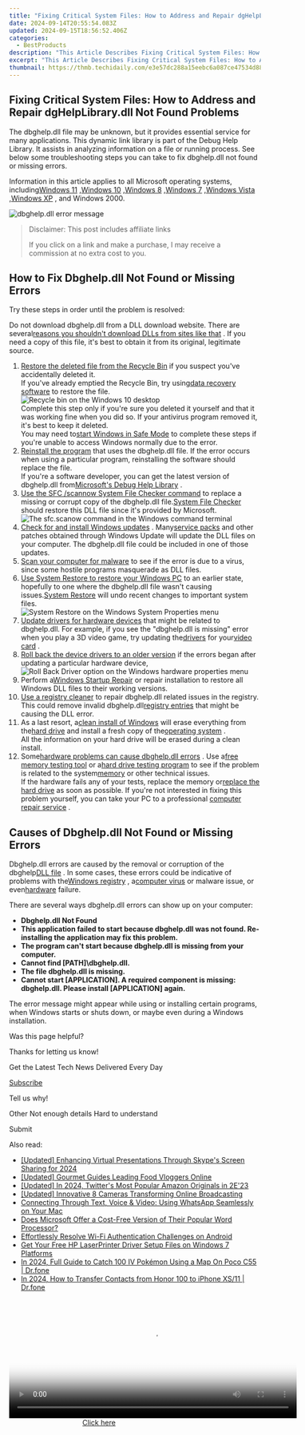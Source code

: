 ```yaml
---
title: "Fixing Critical System Files: How to Address and Repair dgHelpLibrary.dll Not Found Problems"
date: 2024-09-14T20:55:54.083Z
updated: 2024-09-15T18:56:52.406Z
categories:
  - BestProducts
description: "This Article Describes Fixing Critical System Files: How to Address and Repair dgHelpLibrary.dll Not Found Problems"
excerpt: "This Article Describes Fixing Critical System Files: How to Address and Repair dgHelpLibrary.dll Not Found Problems"
thumbnail: https://thmb.techidaily.com/e3e57dc288a15eebc6a087ce47534d889b154128f1cec9b763b947b83648c7c9.jpg
---
```


## Fixing Critical System Files: How to Address and Repair dgHelpLibrary.dll Not Found Problems
 The dbghelp.dll file may be unknown, but it provides essential service for many applications. This dynamic link library is part of the Debug Help Library. It assists in analyzing information on a file or running process. See below some troubleshooting steps you can take to fix dbghelp.dll not found or missing errors.  

 Information in this article applies to all Microsoft operating systems, including[Windows 11](https://www.lifewire.com/windows-11-5188930) ,[Windows 10](https://www.lifewire.com/windows-10-2626217) ,[Windows 8](https://www.lifewire.com/windows-8-2626235) ,[Windows 7](https://www.lifewire.com/windows-7-2626265) ,[Windows Vista](https://www.lifewire.com/windows-vista-2626311) ,[Windows XP](https://www.lifewire.com/windows-xp-2626354) , and Windows 2000.

![dbghelp.dll error message](https://www.lifewire.com/thmb/xD5efn3aBPN21F_C6r83_-sykAM=/1500x0/filters:no_upscale():max_bytes(150000):strip_icc():format(webp)/dbghelp-dll-error-message-ccbb173fe87b4823a9cea26c0e996684.png)

>  Disclaimer: This post includes affiliate links
>
>  If you click on a link and make a purchase, I may receive a commission at no extra cost to you.
>

## How to Fix Dbghelp.dll Not Found or Missing Errors

 Try these steps in order until the problem is resolved:

 Do not download dbghelp.dll from a DLL download website. There are several[reasons you shouldn't download DLLs from sites like that](https://www.lifewire.com/important-reasons-not-to-download-dll-files-2624455) . If you need a copy of this file, it's best to obtain it from its original, legitimate source.

1. [Restore the deleted file from the Recycle Bin](https://www.lifewire.com/how-to-restore-deleted-files-from-the-recycle-bin-2624515) if you suspect you've accidentally deleted it.  
 If you've already emptied the Recycle Bin, try using[data recovery software](https://www.lifewire.com/free-data-recovery-software-tools-2622893) to restore the file.  
![Recycle bin on the Windows 10 desktop](https://www.lifewire.com/thmb/yBxQPWRmY21EcADvN-fhyIUh9AE=/1500x0/filters:no_upscale():max_bytes(150000):strip_icc():format(webp)/001_how-to-fix-dbghelp-dll-not-found-or-missing-errors-2623296-6d95d9a873f245729280b49cf1051cef.jpg)  
 Complete this step only if you're sure you deleted it yourself and that it was working fine when you did so. If your antivirus program removed it, it's best to keep it deleted.  
 You may need to[start Windows in Safe Mode](https://www.lifewire.com/how-do-i-start-windows-in-safe-mode-2624480) to complete these steps if you're unable to access Windows normally due to the error.
2. [Reinstall the program](https://www.lifewire.com/what-is-the-proper-way-to-reinstall-a-software-program-2624478) that uses the dbghelp.dll file. If the error occurs when using a particular program, reinstalling the software should replace the file.  
 If you're a software developer, you can get the latest version of dbghelp.dll from[Microsoft's Debug Help Library](https://docs.microsoft.com/en-us/windows/win32/debug/debug-help-library) .
3. [Use the SFC /scannow System File Checker command](https://www.lifewire.com/how-to-use-sfc-scannow-to-repair-windows-system-files-2626161) to replace a missing or corrupt copy of the dbghelp.dll file.[System File Checker](https://www.lifewire.com/sfc-command-system-file-checker-2626020) should restore this DLL file since it's provided by Microsoft.  
![The sfc.scanow command in the Windows command terminal](https://www.lifewire.com/thmb/r9WhO64BfeLByJeLKjlbNr4GvYM=/1500x0/filters:no_upscale():max_bytes(150000):strip_icc():format(webp)/003_how-to-fix-dbghelp-dll-not-found-or-missing-errors-2623296-ab46cf88cf0b4143bd40e064b057ceab.jpg)
4. [Check for and install Windows updates](https://www.lifewire.com/how-to-check-for-install-windows-updates-2624596) . Many[service packs](https://www.lifewire.com/what-is-a-service-pack-2626010) and other patches obtained through Windows Update will update the DLL files on your computer. The dbghelp.dll file could be included in one of those updates.
5. [Scan your computer for malware](https://www.lifewire.com/properly-scan-your-computer-for-viruses-and-other-malware-2624526) to see if the error is due to a virus, since some hostile programs masquerade as DLL files.
6. [Use System Restore to restore your Windows PC](https://www.lifewire.com/how-to-use-system-restore-in-windows-2626131) to an earlier state, hopefully to one where the dbghelp.dll file wasn't causing issues.[System Restore](https://www.lifewire.com/what-is-system-restore-2626022) will undo recent changes to important system files.  
![System Restore on the Windows System Properties menu](https://www.lifewire.com/thmb/TEQQ8TGlPe9ASuLYcsBt3Gw_QQY=/1500x0/filters:no_upscale():max_bytes(150000):strip_icc():format(webp)/006_how-to-fix-dbghelp-dll-not-found-or-missing-errors-2623296-6f459328bcd1469fa7373eeed97f5e14.jpg)
7. [Update drivers for hardware devices](https://www.lifewire.com/how-to-update-drivers-in-windows-2619214) that might be related to dbghelp.dll. For example, if you see the "dbghelp.dll is missing" error when you play a 3D video game, try updating the[drivers](https://www.lifewire.com/what-is-a-device-driver-2625796) for your[video card](https://www.lifewire.com/what-is-a-video-card-2618161) .
8. [Roll back the device drivers to an older version](https://www.lifewire.com/how-to-roll-back-a-driver-in-windows-2619217) if the errors began after updating a particular hardware device,  
![Roll Back Driver option on the Windows hardware properties menu](https://www.lifewire.com/thmb/SY7qhpTg5UY1gI9EtpTnFDu9-zw=/1500x0/filters:no_upscale():max_bytes(150000):strip_icc():format(webp)/008_how-to-fix-dbghelp-dll-not-found-or-missing-errors-2623296-f0e6b77b334947d5871159663950236c.jpg)
9. Perform a[Windows Startup Repair](https://www.lifewire.com/how-do-i-automatically-repair-windows-problems-2624907) or repair installation to restore all Windows DLL files to their working versions.
10. [Use a registry cleaner](https://www.lifewire.com/free-registry-cleaners-2626176) to repair dbghelp.dll related issues in the registry. This could remove invalid dbghelp.dll[registry entries](https://www.lifewire.com/what-is-a-registry-key-2625999) that might be causing the DLL error.
11. As a last resort, a[clean install of Windows](https://www.lifewire.com/how-to-clean-install-windows-2624904) will erase everything from the[hard drive](https://www.lifewire.com/what-is-a-hard-disk-drive-2618152) and install a fresh copy of the[operating system](https://www.lifewire.com/operating-systems-2625912) .  
 All the information on your hard drive will be erased during a clean install.
12. Some[hardware problems can cause dbghelp.dll errors](https://www.lifewire.com/fix-a-dll-issue-caused-by-a-hardware-problem-2624493) . Use a[free memory testing tool](https://www.lifewire.com/free-memory-test-programs-2626178) or a[hard drive testing program](https://www.lifewire.com/free-hard-drive-testing-programs-2626183) to see if the problem is related to the system[memory](https://www.lifewire.com/what-is-random-access-memory-ram-2618159) or other technical issues.  
 If the hardware fails any of your tests, replace the memory or[replace the hard drive](https://www.lifewire.com/how-to-replace-a-hard-drive-2626200) as soon as possible. If you're not interested in fixing this problem yourself, you can take your PC to a professional [computer repair service](https://www.lifewire.com/how-do-i-get-my-computer-fixed-2625167) .

## Causes of Dbghelp.dll Not Found or Missing Errors

 Dbghelp.dll errors are caused by the removal or corruption of the dbghelp[DLL file](https://www.lifewire.com/what-is-a-dll-file-2625852) . In some cases, these errors could be indicative of problems with the[Windows registry](https://www.lifewire.com/windows-registry-2625992) , a[computer virus](https://www.lifewire.com/what-is-a-computer-virus-4799053) or malware issue, or even[hardware](https://www.lifewire.com/computer-hardware-2625895) failure.

 There are several ways dbghelp.dll errors can show up on your computer:

* **Dbghelp.dll Not Found**
* **This application failed to start because dbghelp.dll was not found. Re-installing the application may fix this problem.**
* **The program can't start because dbghelp.dll is missing from your computer.**
* **Cannot find \[PATH\]\\dbghelp.dll.**
* **The file dbghelp.dll is missing.**
* **Cannot start \[APPLICATION\]. A required component is missing: dbghelp.dll. Please install \[APPLICATION\] again.**

 The error message might appear while using or installing certain programs, when Windows starts or shuts down, or maybe even during a Windows installation.

Was this page helpful?

Thanks for letting us know!

 Get the Latest Tech News Delivered Every Day

[Subscribe](https://www.lifewire.com/#)

Tell us why!

 Other  Not enough details  Hard to understand

 Submit

<ins class="adsbygoogle"
     style="display:block"
     data-ad-format="autorelaxed"
     data-ad-client="ca-pub-7571918770474297"
     data-ad-slot="1223367746"></ins>

<ins class="adsbygoogle"
     style="display:block"
     data-ad-client="ca-pub-7571918770474297"
     data-ad-slot="8358498916"
     data-ad-format="auto"
     data-full-width-responsive="true"></ins>

<span class="atpl-alsoreadstyle">Also read:</span>
<div><ul>
<li><a href="https://video-screen-grab.techidaily.com/updated-enhancing-virtual-presentations-through-skypes-screen-sharing-for-2024/"><u>[Updated] Enhancing Virtual Presentations Through Skype's Screen Sharing for 2024</u></a></li>
<li><a href="https://facebook-record-videos.techidaily.com/updated-gourmet-guides-leading-food-vloggers-online/"><u>[Updated] Gourmet Guides Leading Food Vloggers Online</u></a></li>
<li><a href="https://twitter-clips.techidaily.com/updated-in-2024-twitters-most-popular-amazon-originals-in-2e23/"><u>[Updated] In 2024, Twitter's Most Popular Amazon Originals in 2E'23</u></a></li>
<li><a href="https://some-techniques.techidaily.com/updated-innovative-8-cameras-transforming-online-broadcasting/"><u>[Updated] Innovative 8 Cameras Transforming Online Broadcasting</u></a></li>
<li><a href="https://tech-recovery.techidaily.com/connecting-through-text-voice-and-video-using-whatsapp-seamlessly-on-your-mac/"><u>Connecting Through Text, Voice & Video: Using WhatsApp Seamlessly on Your Mac</u></a></li>
<li><a href="https://tech-recovery.techidaily.com/does-microsoft-offer-a-cost-free-version-of-their-popular-word-processor/"><u>Does Microsoft Offer a Cost-Free Version of Their Popular Word Processor?</u></a></li>
<li><a href="https://tech-recovery.techidaily.com/effortlessly-resolve-wi-fi-authentication-challenges-on-android/"><u>Effortlessly Resolve Wi-Fi Authentication Challenges on Android</u></a></li>
<li><a href="https://win-dash.techidaily.com/get-your-free-hp-laserprinter-driver-setup-files-on-windows-7-platforms/"><u>Get Your Free HP LaserPrinter Driver Setup Files on Windows 7 Platforms</u></a></li>
<li><a href="https://pokemon-go-android.techidaily.com/in-2024-full-guide-to-catch-100-iv-pokemon-using-a-map-on-poco-c55-drfone-by-drfone-virtual-android/"><u>In 2024, Full Guide to Catch 100 IV Pokémon Using a Map On Poco C55 | Dr.fone</u></a></li>
<li><a href="https://android-transfer.techidaily.com/in-2024-how-to-transfer-contacts-from-honor-100-to-iphone-xs11-drfone-by-drfone-transfer-from-android-transfer-from-android/"><u>In 2024, How to Transfer Contacts from Honor 100 to iPhone XS/11 | Dr.fone</u></a></li>
</ul></div>

<!-- affiliate ads begin -->
<span id="1938141">
					<video width="576" height="240" style="cursor:pointer"
           poster="//a.impactradius-go.com/display-clicktoplayimage/1938141.png"
           onclick="if(!this.playClicked){this.play();this.setAttribute('controls',true);this.playClicked=true;}">
	   <source src="//a.impactradius-go.com/display-ad/22993-1938141">
	   <img src="//a.impactradius-go.com/display-clicktoplayimage/1938141.png" style="border: none; height: 100%; width: 100%; object-fit: contain">
	</video>
	<div style="width:360px;text-align:center"><a href="javascript:window.open(decodeURIComponent('https%3A%2F%2Fhomestyler.sjv.io%2Fc%2F5597632%2F1938141%2F22993'), '_blank');void(0);">Click here</a></div>
</span>
<img height="0" width="0" src="https://imp.pxf.io/i/5597632/1938141/22993" style="position:absolute;visibility:hidden;" border="0" />
<!-- affiliate ads end -->

